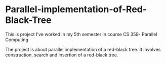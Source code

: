 # Parallel-implementation-of-Red-Black-Tree

This is project I've worked in my 5th semester in course CS 359- Parallel Computing

The project is about parallel implementation of a red-black tree. It involves construction, search and insertion of a red-black tree.

